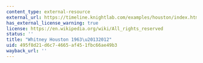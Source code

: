 ```yaml
---
content_type: external-resource
external_url: https://timeline.knightlab.com/examples/houston/index.html
has_external_license_warning: true
license: https://en.wikipedia.org/wiki/All_rights_reserved
status: ''
title: "Whitney Houston 1963\u20132012"
uid: 495f8d21-d6c7-4665-af45-1fbc66ae49b3
wayback_url: ''
---
```

